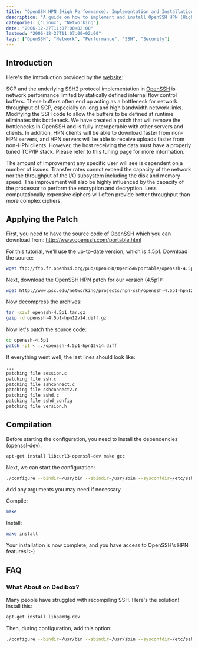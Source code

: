 ```yaml
---
title: "OpenSSH HPN (High Performance): Implementation and Installation"
description: "A guide on how to implement and install OpenSSH HPN (High Performance Enabled) which removes performance bottlenecks in standard OpenSSH."
categories: ["Linux", "Networking"]
date: "2006-12-27T11:07:00+02:00"
lastmod: "2006-12-27T11:07:00+02:00"
tags: ["OpenSSH", "Network", "Performance", "SSH", "Security"]
---
```


## Introduction

Here's the introduction provided by the [website](https://www.psc.edu/networking/projects/hpn-ssh/):

SCP and the underlying SSH2 protocol implementation in [OpenSSH](https://www.openssh.com) is network performance limited by statically defined internal flow control buffers. These buffers often end up acting as a bottleneck for network throughput of SCP, especially on long and high bandwidth network links. Modifying the SSH code to allow the buffers to be defined at runtime eliminates this bottleneck. We have created a patch that will remove the bottlenecks in OpenSSH and is fully interoperable with other servers and clients. In addition, HPN clients will be able to download faster from non-HPN servers, and HPN servers will be able to receive uploads faster from non-HPN clients. However, the host receiving the data must have a properly tuned TCP/IP stack. Please refer to this tuning page for more information.

The amount of improvement any specific user will see is dependent on a number of issues. Transfer rates cannot exceed the capacity of the network nor the throughput of the I/O subsystem including the disk and memory speed. The improvement will also be highly influenced by the capacity of the processor to perform the encryption and decryption. Less computationally expensive ciphers will often provide better throughput than more complex ciphers.

## Applying the Patch

First, you need to have the source code of [OpenSSH](https://www.openssh.com) which you can download from: http://www.openssh.com/portable.html

For this tutorial, we'll use the up-to-date version, which is 4.5p1. Download the source:

```bash
wget ftp://ftp.fr.openbsd.org/pub/OpenBSD/OpenSSH/portable/openssh-4.5p1.tar.gz
```

Next, download the OpenSSH HPN patch for our version (4.5p1):

```bash
wget http://www.psc.edu/networking/projects/hpn-ssh/openssh-4.5p1-hpn12v14.diff.gz
```

Now decompress the archives:

```bash
tar -xzvf openssh-4.5p1.tar.gz
gzip -d openssh-4.5p1-hpn12v14.diff.gz
```

Now let's patch the source code:

```bash
cd openssh-4.5p1
patch -p1 < ../openssh-4.5p1-hpn12v14.diff
```

If everything went well, the last lines should look like:

```bash
...
patching file session.c
patching file ssh.c
patching file sshconnect.c
patching file sshconnect2.c
patching file sshd.c
patching file sshd_config
patching file version.h
```

## Compilation

Before starting the configuration, you need to install the dependencies (openssl-dev):

```bash
apt-get install libcurl3-openssl-dev make gcc
```

Next, we can start the configuration:

```bash
./configure --bindir=/usr/bin --sbindir=/usr/sbin --sysconfdir=/etc/ssh --with-md5-passwords
```

Add any arguments you may need if necessary.

Compile:

```bash
make
```

Install:

```bash
make install
```

Your installation is now complete, and you have access to OpenSSH's HPN features! :-)

## FAQ

### What About on Dedibox?

Many people have struggled with recompiling SSH. Here's the solution! Install this:

```bash
apt-get install libpam0g-dev
```

Then, during configuration, add this option:

```bash
./configure --bindir=/usr/bin --sbindir=/usr/sbin --sysconfdir=/etc/ssh --with-md5-passwords --with-pam
```
